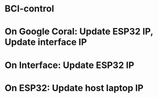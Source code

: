 # BCI-control

# On Google Coral: Update ESP32 IP, Update interface IP
# On Interface: Update ESP32 IP
# On ESP32: Update host laptop IP
